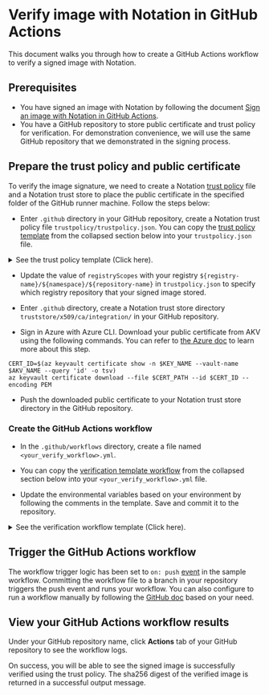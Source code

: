 # Verify image with Notation in GitHub Actions

This document walks you through how to create a GitHub Actions workflow to verify a signed image with Notation.

## Prerequisites

- You have signed an image with Notation by following the document [Sign an image with Notation in GitHub Actions](sign-action.md).
- You have a GitHub repository to store public certificate and trust policy for verification. For demonstration convenience, we will use the same GitHub repository that we demonstrated in the signing process.

## Prepare the trust policy and public certificate 

To verify the image signature, we need to create a Notation [trust policy](https://github.com/notaryproject/specifications/blob/main/specs/trust-store-trust-policy.md) file and a Notation trust store to place the public certificate in the specified folder of the GitHub runner machine. Follow the steps below:

- Enter `.github` directory in your GitHub repository, create a Notation trust policy file `trustpolicy/trustpolicy.json`. You can copy the [trust policy template](https://github.com/notation-playground/notation-integration-with-ACR-and-AKV/blob/template/.github/trustpolicy/trustpolicy.json) from the collapsed section below into your `trustpolicy.json` file. 

<details>

<summary>See the trust policy template (Click here).</summary>

```JSON
{
    "version": "1.0",
    "trustPolicies": [
        {
            "name": "remote",
            "registryScopes": [ "your-registry.azurecr.io/integration" ],
            "signatureVerification": {
                "level" : "strict" 
            },
            "trustStores": [ "ca:integration"],
            "trustedIdentities": [
                "*"
            ]
        }
    ]
}
```

</details>

- Update the value of `registryScopes` with your registry `${registry-name}/${namespace}/${repository-name}` in `trustpolicy.json` to specify which registry repository that your signed image stored.

- Enter `.github` directory, create a Notation trust store directory `truststore/x509/ca/integration/` in your GitHub repository. 

- Sign in Azure with Azure CLI. Download your public certificate from AKV using the following commands. You can refer to [the Azure doc](https://learn.microsoft.com/en-us/azure/container-registry/container-registry-tutorial-sign-build-push#create-a-self-signed-certificate-azure-cli) to learn more about this step.

```
CERT_ID=$(az keyvault certificate show -n $KEY_NAME --vault-name $AKV_NAME --query 'id' -o tsv)
az keyvault certificate download --file $CERT_PATH --id $CERT_ID --encoding PEM
```

- Push the downloaded public certificate to your Notation trust store directory in the GitHub repository.

### Create the GitHub Actions workflow

- In the `.github/workflows` directory, create a file named `<your_verify_workflow>.yml`. 

- You can copy the [verification template workflow](https://github.com/notation-playground/notation-integration-with-ACR-and-AKV/blob/template/verify-template.yml) from the collapsed section below into your `<your_verify_workflow>.yml` file.

- Update the environmental variables based on your environment by following the comments in the template. Save and commit it to the repository.

<details>

<summary>See the verification workflow template (Click here).</summary>

```yaml
# Set up notation and verify an image stored in ACR
name: notation-github-actions-verify-template

on:
  push:

env:
  ACR_REGISTRY_NAME: <registry_name_of_your_ACR>                       # example: myRegistry.azurecr.io
  ACR_REPO_NAME: <repository_name_of_your_ACR>                         # example: myRepo
  target_artifact_reference: <ACR_REGISTRY_NAME/ACR_REPO_NAME@digest>  # example: myRegistry.azurecr.io/myRepo@sha256:abcdef
  NOTATION_EXPERIMENTAL: 1                                             # [Optional] when set, can use Referrers API in the workflow

jobs:
  notation-verify:
    runs-on: ubuntu-latest
    permissions:
      contents: read
      packages: write
    steps:
      - name: Checkout
        uses: actions/checkout@v3
      # Log into your ACR
      - name: docker login
        uses: azure/docker-login@v1
        with:
          login-server: ${{ env.ACR_OF_RELEASE }}
          username: ${{ env.ACR_USERNAME }}
          password: ${{ secrets.ACR_PASSWORD }}

      # Install Notation CLI, the default version is "1.0.0"
      - name: setup notation
        uses: notaryproject/notation-action/setup@main
      
      # Verify the image
      - name: verify image
        uses: notaryproject/notation-action/verify@main
        with:
          target_artifact_reference: ${{ env.target_artifact_reference }}
          trust_policy: .github/trustpolicy/trustpolicy.json
          trust_store: .github/truststore
          allow_referrers_api: 'true'
```

</details>

## Trigger the GitHub Actions workflow

The workflow trigger logic has been set to `on: push` [event](https://docs.github.com/en/actions/using-workflows/triggering-a-workflow#using-events-to-trigger-workflows) in the sample workflow. Committing the workflow file to a branch in your repository triggers the push event and runs your workflow. You can also configure to run a workflow manually by following the [GitHub doc](https://docs.github.com/en/actions/using-workflows/manually-running-a-workflow) based on your need. 

## View your GitHub Actions workflow results

Under your GitHub repository name, click **Actions** tab of your GitHub repository to see the workflow logs.

On success, you will be able to see the signed image is successfully verified using the trust policy. The sha256 digest of the verified image is returned in a successful output message.